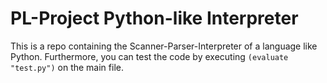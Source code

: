 # PL-Project Python-like Interpreter
This is a repo containing the Scanner-Parser-Interpreter of a language like Python. Furthermore, you can test the code by executing ```(evaluate "test.py")``` on the main file.
